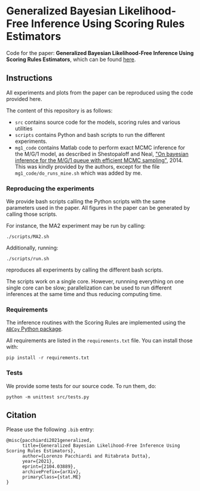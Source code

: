 # Generalized Bayesian Likelihood-Free Inference Using Scoring Rules Estimators 

Code for the paper: __Generalized Bayesian Likelihood-Free Inference Using Scoring Rules Estimators__,
which can be found [here](https://arxiv.org/abs/2104.03889).

## Instructions

All experiments and plots from the paper can be reproduced using the code provided here. 

The content of this repository is as follows: 

- `src` contains source code for the models, scoring rules and various utilities
- `scripts` contains Python and bash scripts to run the different experiments.
- `mg1_code` contains Matlab code to perform exact MCMC inference for the M/G/1 model, as described in Shestopaloff and Neal, ["On bayesian inference for the M/G/1 queue with efficient MCMC sampling"](https://arxiv.org/abs/1401.5548), 2014. This was kindly provided by the authors, except for the file `mg1_code/do_runs_mine.sh` which was added by me.

### Reproducing the experiments

We provide bash scripts calling the Python scripts with the same parameters used in the paper. All figures in the paper can be generated by calling those scripts.

For instance, the MA2 experiment may be run by calling: 

    ./scripts/MA2.sh

Additionally, running: 

    ./scripts/run.sh

reproduces all experiments by calling the different bash scripts. 

The scripts work on a single core. However, runnning everything on one single core can be slow; parallelization can be used to run different inferences at the same time and thus reducing computing time. 
    
### Requirements
The inference routines with the Scoring Rules are implemented using the [`ABCpy` Python package](https://github.com/eth-cscs/abcpy).

All requirements are listed in the `requirements.txt` file. You can install those with: 

    pip install -r requirements.txt

### Tests
We provide some tests for our source code. To run them, do:
     
    python -m unittest src/tests.py

## Citation
Please use the following `.bib` entry:

    @misc{pacchiardi2021generalized,
          title={Generalized Bayesian Likelihood-Free Inference Using Scoring Rules Estimators}, 
          author={Lorenzo Pacchiardi and Ritabrata Dutta},
          year={2021},
          eprint={2104.03889},
          archivePrefix={arXiv},
          primaryClass={stat.ME}
    }